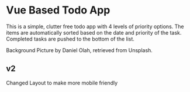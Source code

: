 # Vue Based Todo App

This is a simple, clutter free todo app with 4 levels of priority options. The items are automatically sorted based on the date and priority of the task. Completed tasks are pushed to the bottom of the list.

Background Picture by Daniel Olah, retrieved from Unsplash.

## v2

Changed Layout to make more mobile friendly


